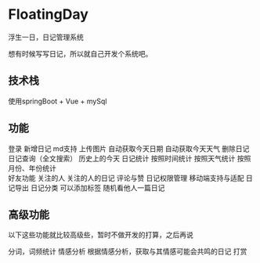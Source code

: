# FloatingDay
浮生一日，日记管理系统

想有时候写写日记，所以就自己开发个系统吧。

## 技术栈
使用springBoot + Vue + mySql

## 功能
登录
新增日记
  md支持
  上传图片
  自动获取今天日期
  自动获取今天天气
删除日记
日记查询（全文搜索）
历史上的今天
日记统计
  按照时间统计
  按照天气统计
  按照月份、年份统计  
好友功能
  关注的人
  关注的人的日记
  评论与赞
日记权限管理
移动端支持与适配
日记导出
日记分类
  可以添加标签
随机看他人一篇日记

## 高级功能
以下这些功能就比较高级些，暂时不做开发的打算，之后再说

分词，词频统计
情感分析
根据情感分析，获取与其情感可能会共鸣的日记
打赏

  

